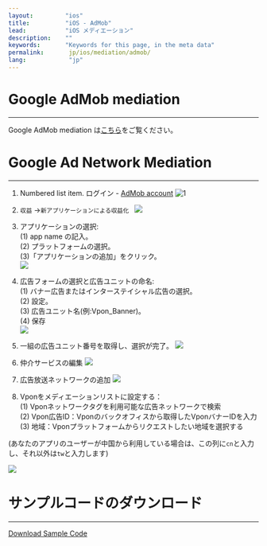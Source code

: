 ```yaml
---
layout:         "ios"
title:          "iOS - AdMob"
lead:           "iOS メディエーション"
description:    ""
keywords:       "Keywords for this page, in the meta data"
permalink:       jp/ios/mediation/admob/
lang:            "jp"
---
```

# Google AdMob mediation
--------
Google AdMob mediation は[こちら]をご覧ください。

# Google Ad Network Mediation
-----

1. Numbered list item.
ログイン - [AdMob account][0]
![1]  

2. `収益` ->`新アプリケーションによる収益化 `
![][2]  

3. アプリケーションの選択: <br>
(1) app name の記入。<br>
(2) プラットフォームの選択。<br>
(3)「アプリケーションの追加」をクリック。 <br>
![][3]  

4. 広告フォームの選択と広告ユニットの命名: <br>
(1) バナー広告またはインターステイシャル広告の選択。 <br>
(2) 設定。 <br>
(3) 広告ユニット名(例:Vpon_Banner)。 <br>
(4) 保存<br>
![][4]  

5. 一組の広告ユニット番号を取得し、選択が完了。
![][5]  

6. 仲介サービスの編集
![][6]  

7. 広告放送ネットワークの追加
![][7]  

8. Vponをメディエーションリストに設定する：    <br>
(1) Vponネットワークタグを利用可能な広告ネットワークで検索  <br>
(2) Vpon広告ID：Vponのバックオフィスから取得したVponバナーIDを入力  <br>
(3) 地域：Vponプラットフォームからリクエストしたい地域を選択する  <br>

(あなたのアプリのユーザーが中国から利用している場合は、この列に`cn`と入力し、それ以外は`tw`と入力します)

![][8]  



# サンプルコードのダウンロード
--------------------
[Download Sample Code]

[こちら]: https://developers.google.com/mobile-ads-sdk/docs/admob/mediation#android
[0]: http://www.google.com.tw/ads/admob/
[1]:  {{site.imgurl}}/AdMobScreenshotSiJP1.PNG
[2]:  {{site.imgurl}}/AdMobScreenshotSiJP2.png
[3]:  {{site.imgurl}}/AdMobScreenshotSiJP3.png
[4]:  {{site.imgurl}}/AdMobScreenshotSiJP4.png
[5]:  {{site.imgurl}}/AdMobScreenshotSiJP5.png
[6]:  {{site.imgurl}}/AdMobScreenshotSiJP6.PNG
[7]:  {{site.imgurl}}/AdMobScreenshotSiJP7.png
[8]:  {{site.imgurl}}/AdMobScreenshotSiJP8.png
[Download Sample Code]: {{site.baseurl}}/ios/download/#admob
